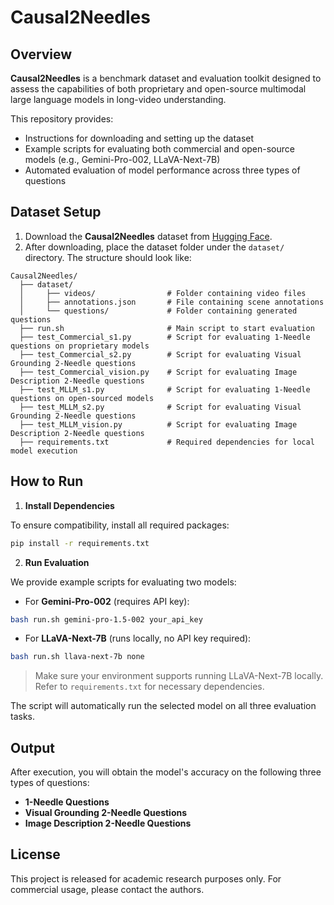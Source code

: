 # Causal2Needles

## Overview
**Causal2Needles** is a benchmark dataset and evaluation toolkit designed to assess the capabilities of both proprietary and open-source multimodal large language models in long-video understanding.

This repository provides:  
- Instructions for downloading and setting up the dataset  
- Example scripts for evaluating both commercial and open-source models (e.g., Gemini-Pro-002, LLaVA-Next-7B) 
- Automated evaluation of model performance across three types of questions 

## Dataset Setup

1. Download the **Causal2Needles** dataset from [Hugging Face](https://huggingface.co/datasets/causal2needles/Causal2Needles).
2. After downloading, place the dataset folder under the `dataset/` directory. The structure should look like:

```
Causal2Needles/
  ├── dataset/
  │     ├── videos/                # Folder containing video files
  │     ├── annotations.json       # File containing scene annotations
  │     └── questions/             # Folder containing generated questions
  ├── run.sh                       # Main script to start evaluation
  ├── test_Commercial_s1.py        # Script for evaluating 1-Needle questions on proprietary models
  ├── test_Commercial_s2.py        # Script for evaluating Visual Grounding 2-Needle questions
  ├── test_Commercial_vision.py    # Script for evaluating Image Description 2-Needle questions
  ├── test_MLLM_s1.py              # Script for evaluating 1-Needle questions on open-sourced models
  ├── test_MLLM_s2.py              # Script for evaluating Visual Grounding 2-Needle questions
  ├── test_MLLM_vision.py          # Script for evaluating Image Description 2-Needle questions
  ├── requirements.txt             # Required dependencies for local model execution
```

## How to Run

1. **Install Dependencies**

To ensure compatibility, install all required packages:

```bash
pip install -r requirements.txt
````

2. **Run Evaluation**

We provide example scripts for evaluating two models:

* For **Gemini-Pro-002** (requires API key):

```bash
bash run.sh gemini-pro-1.5-002 your_api_key
```

* For **LLaVA-Next-7B** (runs locally, no API key required):

```bash
bash run.sh llava-next-7b none
```

> Make sure your environment supports running LLaVA-Next-7B locally. Refer to `requirements.txt` for necessary dependencies.

The script will automatically run the selected model on all three evaluation tasks.

## Output

After execution, you will obtain the model's accuracy on the following three types of questions:

* **1-Needle Questions**
* **Visual Grounding 2-Needle Questions**
* **Image Description 2-Needle Questions**

## License

This project is released for academic research purposes only. For commercial usage, please contact the authors.

